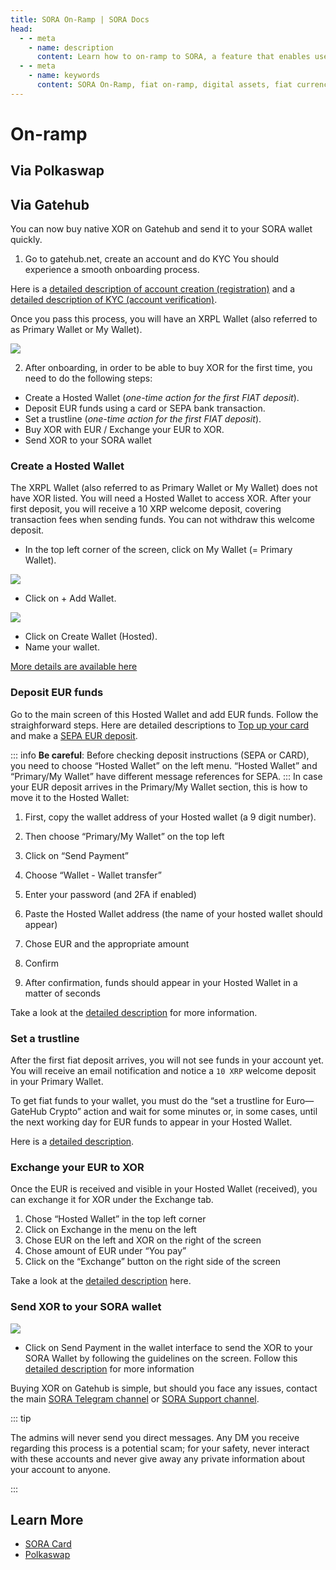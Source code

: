 ```yaml
---
title: SORA On-Ramp | SORA Docs
head:
  - - meta
    - name: description
      content: Learn how to on-ramp to SORA, a feature that enables users to easily convert fiat currencies into digital assets within the SORA ecosystem. Discover the supported fiat on-ramp options, the conversion process, and the benefits of using the SORA On-Ramp for seamless entry into the world of digital assets.
  - - meta
    - name: keywords
      content: SORA On-Ramp, fiat on-ramp, digital assets, fiat currency conversion, conversion process, seamless entry
---
```


# On-ramp

## Via Polkaswap

<!-- @include: /snippets/on-ramp-polkaswap.md -->

## Via Gatehub

You can now buy native XOR on Gatehub and send it to your SORA wallet quickly.

1. Go to gatehub.net, create an account and do KYC
   You should experience a smooth onboarding process.

Here is a [detailed description of account creation
(registration)](https://support.gatehub.net/hc/en-us/articles/360021318533-Register-a-GateHub-Account)
and a [detailed description of KYC (account verification)](https://support.gatehub.net/hc/en-us/articles/4580394613906-Video-verification-process-for-an-individual-account).

Once you pass this process, you will have an XRPL Wallet (also
referred to as Primary Wallet or My Wallet).

![](/.gitbook/assets/on-ramp-wallet-overview.png)

2. After onboarding, in order to be able to buy XOR for the first time, you need to do the following steps:

- Create a Hosted Wallet (_one-time action for the first FIAT deposit_).
- Deposit EUR funds using a card or SEPA bank transaction.
- Set a trustline (_one-time action for the first FIAT deposit_).
- Buy XOR with EUR / Exchange your EUR to XOR.
- Send XOR to your SORA wallet

### Create a Hosted Wallet

The XRPL Wallet (also referred to as Primary Wallet or My Wallet) does not have XOR listed. You will need a Hosted Wallet to access XOR. After your first deposit, you will receive a 10 XRP welcome deposit, covering transaction fees when sending funds. You can not withdraw this welcome deposit.

- In the top left corner of the screen, click on My Wallet (= Primary Wallet).

![](/.gitbook/assets/on-ramp-my-wallet-head.png)

- Click on + Add Wallet.

![](/.gitbook/assets/on-ramp-add-wallet.png)

- Click on Create Wallet (Hosted).
- Name your wallet.

[More details are available
here](https://support.gatehub.net/hc/en-us/articles/360021171254-Create-and-delete-a-wallet)

### Deposit EUR funds

Go to the main screen of this Hosted Wallet and add EUR funds. Follow the straighforward steps.
Here are detailed descriptions to [Top up your
card](https://support.gatehub.net/hc/en-us/articles/13805209603474-Card-top-up-EUR)
and make a [SEPA EUR deposit](https://support.gatehub.net/hc/en-us/articles/13801036058258-EUR-deposit-SEPA).

::: info
**Be careful**: Before checking deposit instructions (SEPA or CARD), you
need to choose “Hosted Wallet” on the left menu. “Hosted Wallet” and
“Primary/My Wallet” have different message references for SEPA.
:::
In case your EUR deposit arrives in the Primary/My Wallet section,
this is how to move it to the Hosted Wallet:

1.  First, copy the wallet address of your Hosted wallet (a 9 digit
    number).

2.  Then choose “Primary/My Wallet” on the top left

3.  Click on “Send Payment”

4.  Choose “Wallet - Wallet transfer”

5.  Enter your password (and 2FA if enabled)

6.  Paste the Hosted Wallet address (the name of your hosted wallet
    should appear)

7.  Chose EUR and the appropriate amount

8.  Confirm

9.  After confirmation, funds should appear in your Hosted Wallet in a matter of seconds

Take a look at the [detailed
description](https://support.gatehub.net/hc/en-us/articles/360021425613-Send-cryptocurrencies-from-your-wallet)
for more information.

### Set a trustline

After the first fiat deposit arrives, you will not see funds in your
account yet. You will receive an email notification and notice a `10
XRP` welcome deposit in your Primary Wallet.

To get fiat funds to your wallet, you must do the “set a trustline for
Euro—GateHub Crypto” action and wait for some minutes or, in some
cases, until the next working day for EUR funds to appear in your
Hosted Wallet.

Here is a [detailed description](https://support.gatehub.net/hc/en-us/articles/360021430013-Set-and-disable-trust-lines).

### Exchange your EUR to XOR

Once the EUR is received and visible in your Hosted Wallet (received), you can exchange it for XOR under the Exchange tab.

1. Chose “Hosted Wallet” in the top left corner
2. Click on Exchange in the menu on the left
3. Chose EUR on the left and XOR on the right of the screen
4. Chose amount of EUR under “You pay”
5. Click on the “Exchange” button on the right side of the screen

Take a look at the [detailed
description](https://support.gatehub.net/hc/en-us/articles/360021425773-Exchange) here.

### Send XOR to your SORA wallet

![](/.gitbook/assets/on-ramp-send-xor-sora.png)

- Click on Send Payment in the wallet interface to send the XOR to
  your SORA Wallet by following the guidelines on the screen. Follow
  this [detailed description](https://support.gatehub.net/hc/en-us/articles/360021425613-Send-cryptocurrencies-from-your-wallet) for more information

Buying XOR on Gatehub is simple, but should you face any issues,
contact the main [SORA Telegram channel](https://t.me/sora_xor) or
[SORA Support channel](https://t.me/SORAhappiness).

::: tip

The admins will never send you direct messages. Any DM you receive regarding this process is a potential scam; for your safety, never interact with these accounts and never give away any private information about your account to anyone.

:::

## Learn More

- [SORA Card](/sora-card.md)
- [Polkaswap](/polkaswap.md)
